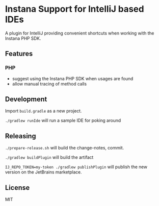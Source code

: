 # Instana Support for IntelliJ based IDEs

A plugin for IntelliJ providing convenient shortcuts when working with the Instana PHP SDK.

## Features

### PHP

* suggest using the Instana PHP SDK when usages are found
* allow manual tracing of method calls

## Development

Import `build.gradle` as a new project.

`./gradlew runIde` will run a sample IDE for poking around

## Releasing

`./prepare-release.sh` will build the change-notes, commit.

`./gradlew buildPlugin` will build the artifact

`IJ_REPO_TOKEN=my-token ./gradlew publishPlugin` will publish the new
version on the JetBrains marketplace.

## License

MIT
